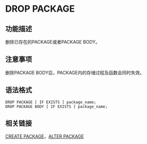# DROP PACKAGE<a name="ZH-CN_TOPIC_0000001114052560"></a>

## 功能描述<a name="section37715281291"></a>

删除已存在的PACKAGE或者PACKAGE BODY。

## 注意事项<a name="section11374103816919"></a>

删除PACKAGE BODY后，PACKAGE内的存储过程及函数会同时失效。

## 语法格式<a name="section1193316471794"></a>

```
DROP PACKAGE [ IF EXISTS ] package_name;
DROP PACKAGE BODY [ IF EXISTS ] package_name;
```

## 相关链接<a name="section37715281291"></a>

[CREATE PACKAGE](CREATE-PACKAGE.md)，[ALTER PACKAGE](ALTER-PACKAGE.md)
